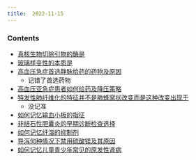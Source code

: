 ```yaml
---
title:  2022-11-15
--- 
```


### Contents
- [真核生物切除引物的酶是](/真核生物切除引物的酶是)
- [玻璃样变性的本质是](/玻璃样变性的本质是)
- [高血压急症首选静脉给药的药物及原因](/高血压急症首选静脉给药的药物及原因)
  - 记错了首选药物
- [高血压亚急症患者如何给药及降压策略](/高血压亚急症患者如何给药及降压策略)
- [特发性肺纤维化的特征并不是肺蜂窝状改变而是这种改变出现于](/特发性肺纤维化的特征并不是肺蜂窝状改变而是这种改变出现于)
  - 没记准
- [如何记忆输血小板的指征](/如何记忆输血小板的指征)
- [非结石性胆囊炎的早期诊断检查选择](/非结石性胆囊炎的早期诊断检查选择)
- [如何记忆纤溶的抑制剂](/如何记忆纤溶的抑制剂)
- [导泻何种情况下禁用硫酸镁及其原因](/导泻何种情况下禁用硫酸镁及其原因)
- [如何记忆儿童青少年常见的原发性肾病](/如何记忆儿童青少年常见的原发性肾病)

